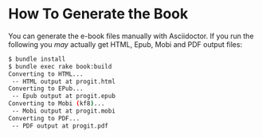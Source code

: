 # How To Generate the Book

You can generate the e-book files manually with Asciidoctor.
If you run the following you _may_ actually get HTML, Epub, Mobi and PDF output files:

```bash
$ bundle install
$ bundle exec rake book:build
Converting to HTML...
 -- HTML output at progit.html
Converting to EPub...
 -- Epub output at progit.epub
Converting to Mobi (kf8)...
 -- Mobi output at progit.mobi
Converting to PDF...
 -- PDF output at progit.pdf
```